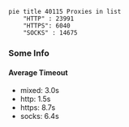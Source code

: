
```mermaid
pie title 40115 Proxies in list
    "HTTP" : 23991
    "HTTPS": 6040
    "SOCKS" : 14675
```

### Some Info
#### Average Timeout

- mixed: 3.0s
- http: 1.5s
- https: 8.7s
- socks: 6.4s
